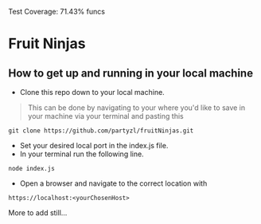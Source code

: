 Test Coverage: 71.43% funcs
# Fruit Ninjas

## How to get up and running in your local machine

- Clone this repo down to your local machine.  
>This can be done by navigating to your where you'd like to save in your machine via your terminal and pasting this 
```
git clone https://github.com/partyzl/fruitNinjas.git
```
- Set your desired local port in the index.js file.  
- In your terminal run the following line.

```
node index.js
```

- Open a browser and navigate to the correct location with
```
https://localhost:<yourChosenHost>
```
More to add still...
